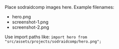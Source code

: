 Place sodraidcomp images here. Example filenames:
- hero.png
- screenshot-1.png
- screenshot-2.png

Use import paths like: `import hero from "src/assets/projects/sodraidcomp/hero.png";`
